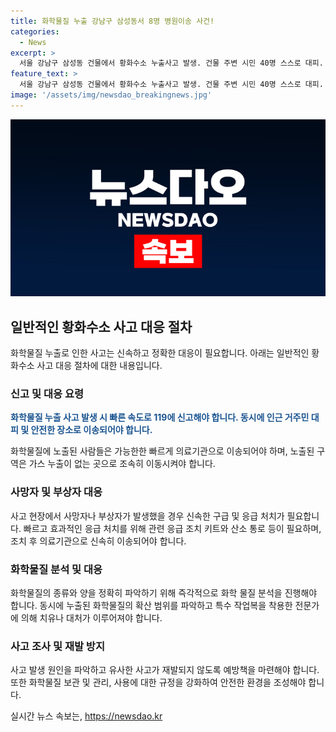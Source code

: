 ```yaml
---
title: 화학물질 누출 강남구 삼성동서 8명 병원이송 사건!
categories:
  - News
excerpt: >
  서울 강남구 삼성동 건물에서 황화수소 누출사고 발생. 건물 주변 시민 40명 스스로 대피. 화학물질을 들이마셔 목통증 호소한 시민 11명 중 8명 병원 이송. 현장 인근 통제 중. 황화수소는 유독가스로 기침, 두통, 현기증 유발. 현재 정밀조사 중. (150자)
feature_text: >
  서울 강남구 삼성동 건물에서 황화수소 누출사고 발생. 건물 주변 시민 40명 스스로 대피. 화학물질을 들이마셔 목통증 호소한 시민 11명 중 8명 병원 이송. 현장 인근 통제 중. 황화수소는 유독가스로 기침, 두통, 현기증 유발. 현재 정밀조사 중. (150자)
image: '/assets/img/newsdao_breakingnews.jpg'
---
```


<p><img src="/assets/img/newsdao_breakingnews.jpg" alt="pcversion 속보" /></p>

<h2 data-ke-size="size26">일반적인 황화수소 사고 대응 절차</h2>

<p data-ke-size="size16">화학물질 누출로 인한 사고는 신속하고 정확한 대응이 필요합니다. 아래는 일반적인 황화수소 사고 대응 절차에 대한 내용입니다.</p>

<h3>신고 및 대응 요령</h3>

<p data-ke-size="size16"><b><span style="color: #1a5490;">화학물질 누출 사고 발생 시 빠른 속도로 119에 신고해야 합니다. 동시에 인근 거주민 대피 및 안전한 장소로 이송되어야 합니다.</span></b></p>

<p data-ke-size="size16">화학물질에 노출된 사람들은 가능한한 빠르게 의료기관으로 이송되어야 하며, 노출된 구역은 가스 누출이 없는 곳으로 조속히 이동시켜야 합니다.</p>

<h3>사망자 및 부상자 대응</h3>

<p data-ke-size="size16">사고 현장에서 사망자나 부상자가 발생했을 경우 신속한 구급 및 응급 처치가 필요합니다. 빠르고 효과적인 응급 처치를 위해 관련 응급 조치 키트와 산소 통로 등이 필요하며, 조치 후 의료기관으로 신속히 이송되어야 합니다.</p>

<h3>화학물질 분석 및 대응</h3>

<p data-ke-size="size16">화학물질의 종류와 양을 정확히 파악하기 위해 즉각적으로 화학 물질 분석을 진행해야 합니다. 동시에 누출된 화학물질의 확산 범위를 파악하고 특수 작업복을 착용한 전문가에 의해 치유나 대처가 이루어져야 합니다.</p>

<h3>사고 조사 및 재발 방지</h3>

<p data-ke-size="size16">사고 발생 원인을 파악하고 유사한 사고가 재발되지 않도록 예방책을 마련해야 합니다. 또한 화학물질 보관 및 관리, 사용에 대한 규정을 강화하여 안전한 환경을 조성해야 합니다.</p>
실시간 뉴스 속보는, <a href="https://newsdao.kr" rel="dofollow">https://newsdao.kr</a>


